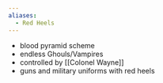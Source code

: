 ```yaml
---
aliases:
  - Red Heels
---
```


- blood pyramid scheme
- endless Ghouls/Vampires
- controlled by [[Colonel Wayne]]
- guns and military uniforms with red heels